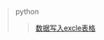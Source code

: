 > python
>> [数据写入excle表格](https://github.com/ChubbyZ/chubbyz.github.io/blob/main/python/%E6%95%B0%E6%8D%AE%E5%86%99%E5%85%A5excel%E8%A1%A8%E6%A0%BC.md)
